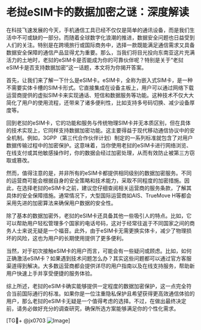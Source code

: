 # 老挝eSIM卡的数据加密之谜：深度解读

在科技飞速发展的今天，手机通信工具已经不仅仅是简单的通讯设备，而是我们生活中不可或缺的一部分。而随着全球数字化浪潮的推进，数据安全问题也日益受到人们的关注。特别是在跨境旅行或国际商务中，选择一款既能满足通信需求又具备数据安全保障的通信产品显得尤为重要。那么，当我们将目光投向东南亚这片充满活力的土地时，老挝的eSIM卡是否能成为你的可靠伙伴呢？特别是关于“老挝eSIM卡是否支持数据加密”这一话题，本文将为你揭开答案。

首先，让我们来了解一下什么是eSIM卡。eSIM卡，全称为嵌入式SIM卡，是一种不需要实体卡槽的SIM卡形式。它直接集成在设备主板上，用户可以通过网络下载运营商提供的虚拟SIM卡来实现通话、短信和数据服务等功能。这种技术不仅大大简化了用户的使用流程，还带来了诸多便利性，比如支持多号码切换、减少设备厚度等。

回到老挝的eSIM卡，它的功能和服务与传统物理SIM卡并无本质区别，但在具体的技术实现上，它同样支持数据加密功能。这主要得益于现代移动通信协议中的安全机制。例如，3GPP（第三代合作伙伴计划）制定的一系列标准就包含了对用户数据传输过程中的加密保护。这意味着，当你使用老挝的eSIM卡进行网络浏览、在线支付或其他敏感操作时，你的数据会经过加密处理，从而有效防止被第三方窃取或篡改。

然而，值得注意的是，并非所有的eSIM卡都提供相同级别的数据加密服务。不同的运营商可能会根据自身的安全策略和技术能力，采取不同程度的加密措施。因此，在选择老挝的eSIM卡之前，建议您仔细查阅相关运营商的服务条款，了解其具体的安全保障措施。通常情况下，大型国际运营商如AIS、TrueMove H等都会采用先进的加密算法来确保用户数据的安全性。

除了基本的数据加密外，老挝的eSIM卡还具备其他一些吸引人的特点。比如，它可以帮助用户轻松管理多个国家的电话号码，这对于经常往返于不同国家之间的商务人士来说无疑是一个福音。此外，由于eSIM卡无需更换实体卡，减少了物理损坏的风险，这也为用户的长期使用提供了更多便利。

当然，对于初次接触eSIM卡的用户而言，可能会有一些疑问或顾虑。比如，如何正确激活eSIM卡？如果遇到技术问题怎么办？其实这些问题都可以通过官方客服渠道得到解决。大多数运营商都会提供详尽的用户指南以及在线支持服务，帮助新用户快速上手并享受便捷的服务体验。

综上所述，老挝的eSIM卡确实能够提供一定程度的数据加密保护，这一点完全符合当前国际通行的标准。如果你是一位注重隐私保护且希望获得更高效通信体验的用户，那么老挝的eSIM卡无疑是一个值得考虑的选择。不过，在做出最终决定前，请务必做好充分的调查研究，确保所选方案能够满足你的个性化需求。

[TG💪+ @jx0703 ![Image](https://github.com/user-attachments/assets/dbca1d08-cadb-493c-b0ec-ad6f7a83f270)]